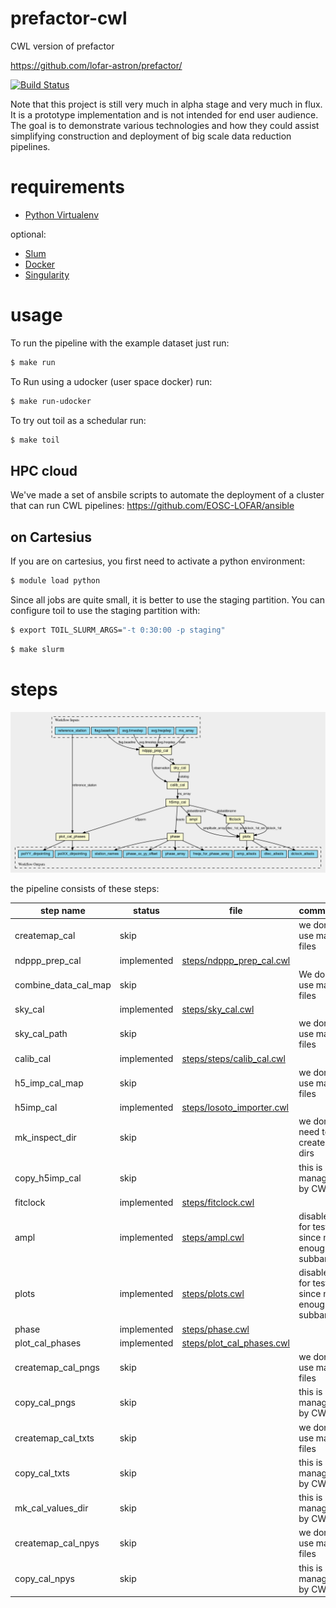 # prefactor-cwl
CWL version of prefactor

https://github.com/lofar-astron/prefactor/

[![Build Status](https://travis-ci.org/EOSC-LOFAR/prefactor-cwl.svg?branch=master)](https://travis-ci.org/EOSC-LOFAR/prefactor-cwl)

Note that this project is still very much in alpha stage and very much in flux.
It is a prototype implementation and is not intended for end user audience.
The goal is to demonstrate various technologies and how they could assist
simplifying construction and deployment of big scale data reduction pipelines.

# requirements

* [Python Virtualenv](https://virtualenv.pypa.io/en/stable/)

optional:
* [Slum](https://slurm.schedmd.com/)
* [Docker](https://www.docker.com/)
* [Singularity](http://singularity.lbl.gov/)


# usage

To run the pipeline with the example dataset just run:
```bash
$ make run
```

To Run using a udocker (user space docker) run:
``` bash
$ make run-udocker
```

To try out toil as a schedular run:
```bash
$ make toil
```

## HPC cloud

We've made a set of ansbile scripts to automate the deployment of a cluster
that can run CWL pipelines: https://github.com/EOSC-LOFAR/ansible

## on Cartesius

If you are on cartesius, you first need to activate a python environment:
```bash
$ module load python
```

Since all jobs are quite small, it is better to use the staging partition.
You can configure toil to use the staging partition with:
```bash
$ export TOIL_SLURM_ARGS="-t 0:30:00 -p staging"
```

```bash
$ make slurm
```

# steps

[![graph](https://raw.githubusercontent.com/EOSC-LOFAR/prefactor-cwl/master/prefactor.png)](https://view.commonwl.org/workflows/github.com/EOSC-LOFAR/prefactor-cwl/blob/master/prefactor.cwl)

the pipeline consists of these steps:

| step name               | status      | file   | comment          |
| ------------------------|-------------|--------|------------------|
| createmap\_cal          | skip        |  | we don't use map files   |
| ndppp\_prep\_cal        | implemented | [steps/ndppp_prep_cal.cwl](steps/ndppp_prep_cal.cwl) |
| combine\_data\_cal\_map | skip        |  |We don't use map files   |
| sky\_cal                | implemented | [steps/sky_cal.cwl](steps/sky_cal.cwl)    |
| sky\_cal\_path          | skip        |  |we don't use map files   |
| calib\_cal              | implemented | [steps/steps/calib_cal.cwl](steps/steps/calib_cal.cwl) |
| h5\_imp\_cal\_map       | skip        |  |we don't use map files   |
| h5imp\_cal              | implemented | [steps/losoto_importer.cwl](steps/losoto_importer.cwl) |
| mk\_inspect\_dir        | skip        |  | we don't need to create dirs |
| copy\_h5imp\_cal        | skip        |  | this is managed by CWL |
| fitclock                | implemented | [steps/fitclock.cwl](steps/fitclock.cwl) |
| ampl                    | implemented | [steps/ampl.cwl](steps/ampl.cwl)  | disabled for test since not enough subbands
| plots                   | implemented | [steps/plots.cwl](steps/plots.cwl) | disabled for test since not enough subbands
| phase                   | implemented | [steps/phase.cwl](steps/phase.cwl) |
| plot\_cal\_phases       | implemented | [steps/plot_cal_phases.cwl](steps/plot_cal_phases.cwl) |
| createmap\_cal\_pngs    | skip        | | we don't use map files |
| copy\_cal\_pngs         | skip        | | this is managed by CWL |
| createmap\_cal\_txts    | skip        | | we don't use map files |
| copy\_cal\_txts         | skip        | | this is managed by CWL |
| mk\_cal\_values\_dir    | skip        | | this is managed by CWL |
| createmap\_cal\_npys    | skip        | | we don't use map files |
| copy\_cal\_npys         | skip        | | this is managed by CWL |
